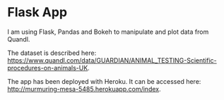 # Flask App

I am using Flask, Pandas and Bokeh to manipulate and plot data from Quandl.

The dataset is described here: https://www.quandl.com/data/GUARDIAN/ANIMAL_TESTING-Scientific-procedures-on-animals-UK.

The app has been deployed with Heroku. It can be accessed here: http://murmuring-mesa-5485.herokuapp.com/index.
